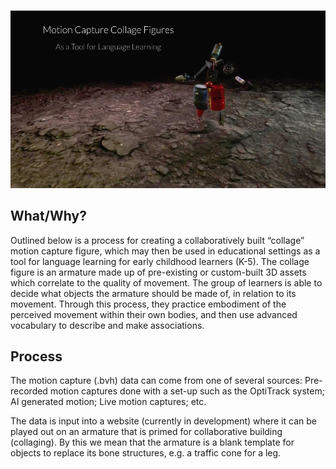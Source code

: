 # 

<picture>
 <source media="(prefers-color-scheme: dark)" srcset="https://github.com/Object-Mocap/Object-Mocap.github.io/blob/main/Understanding%20Activity.jpg?raw=true">
 <source media="(prefers-color-scheme: light)" srcset="https://github.com/Object-Mocap/Object-Mocap.github.io/blob/main/Understanding%20Activity.jpg?raw=trueE">
 <img alt="YOUR-ALT-TEXT" src="https://github.com/Object-Mocap/Object-Mocap.github.io/blob/main/Understanding%20Activity.jpg?raw=true">
</picture>

## What/Why?
Outlined below is a process for creating a collaboratively built “collage” motion capture figure, which may then be used in educational settings as a tool for language learning for early childhood learners (K-5). The collage figure is an armature made up of pre-existing or custom-built 3D assets which correlate to the quality of movement. The group of learners is able to decide what objects the armature should be made of, in relation to its movement. Through this process, they practice embodiment of the perceived movement within their own bodies, and then use advanced vocabulary to describe and make associations.

## Process

The motion capture (.bvh) data can come from one of several sources: Pre-recorded motion captures done with a set-up such as the OptiTrack system; AI generated motion; Live motion captures; etc. 

The data is input into a website (currently in development) where it can be played out on an armature that is primed for collaborative building (collaging). By this we mean that the armature is a blank template for objects to replace its bone structures, e.g. a traffic cone for a leg. 
